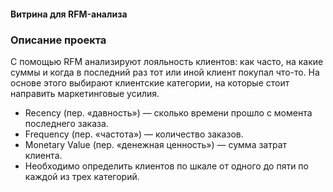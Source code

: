 
#### Витрина для RFM-анализа

### Описание проекта
С помощью RFM анализируют лояльность клиентов: как часто, на какие суммы и когда в последний раз тот или иной клиент покупал что-то. На основе этого выбирают клиентские категории, на которые стоит направить маркетинговые усилия. 
   -	Recency (пер. «давность») — сколько времени прошло с момента последнего заказа.
   -	Frequency (пер. «частота») — количество заказов.
   - Monetary Value (пер. «денежная ценность») — сумма затрат клиента.
- Необходимо определить клиентов по шкале от одного до пяти по каждой из трех категорий.

